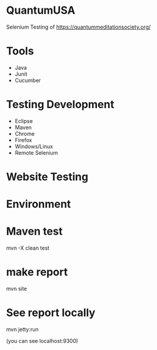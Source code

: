 # QuantumUSA
Selenium Testing of https://quantummeditationsociety.org/

# Tools 
- Java
- Junit
- Cucumber

# Testing Development 
- Eclipse
- Maven
- Chrome
- Firefox
- Windows/Linux
- Remote Selenium

# Website Testing

# Environment 

# Maven test
mvn -X clean test

# make report
mvn site

# See report locally
mvn jetty:run

(you can see localhost:9300)

